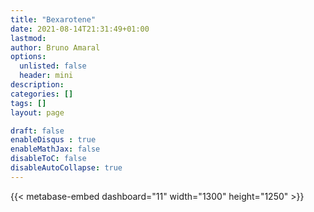 ```yaml
---
title: "Bexarotene"
date: 2021-08-14T21:31:49+01:00
lastmod: 
author: Bruno Amaral
options:
  unlisted: false
  header: mini
description: 
categories: []
tags: []
layout: page

draft: false
enableDisqus : true
enableMathJax: false
disableToC: false
disableAutoCollapse: true
---
```


<div class="row">
<div class="col-md-10 mx-auto">

{{< metabase-embed dashboard="11" width="1300" height="1250" >}}

</div>
</div>